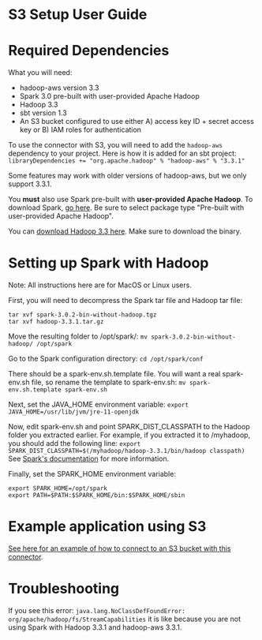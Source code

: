# S3 Setup User Guide

# Required Dependencies
What you will need:
- hadoop-aws version 3.3
- Spark 3.0 pre-built with user-provided Apache Hadoop
- Hadoop 3.3
- sbt version 1.3
- An S3 bucket configured to use either A) access key ID + secret access key or B) IAM roles for authentication

To use the connector with S3, you will need to add the `hadoop-aws` dependency to your project. Here is how it is added for an sbt project:
```libraryDependencies += "org.apache.hadoop" % "hadoop-aws" % "3.3.1"```

Some features may work with older versions of hadoop-aws, but we only support 3.3.1.

You **must** also use Spark pre-built with **user-provided Apache Hadoop**. To download Spark, [go here](https://spark.apache.org/downloads.html). Be sure to select package type "Pre-built with user-provided Apache Hadoop".

You can [download Hadoop 3.3 here](https://hadoop.apache.org/releases.html). Make sure to download the binary.

# Setting up Spark with Hadoop
Note: All instructions here are for MacOS or Linux users.

First, you will need to decompress the Spark tar file and Hadoop tar file:
```
tar xvf spark-3.0.2-bin-without-hadoop.tgz
tar xvf hadoop-3.3.1.tar.gz
```

Move the resulting folder to /opt/spark/:
`mv spark-3.0.2-bin-without-hadoop/ /opt/spark`

Go to the Spark configuration directory:
`cd /opt/spark/conf`

There should be a spark-env.sh.template file. You will want a real spark-env.sh file, so rename the template to spark-env.sh:
`mv spark-env.sh.template spark-env.sh`

Next, set the JAVA_HOME environment variable:
`export JAVA_HOME=/usr/lib/jvm/jre-11-openjdk`

Now, edit spark-env.sh and point SPARK_DIST_CLASSPATH to the Hadoop folder you extracted earlier. For example, if you extracted it to /myhadoop, you should add the following line:
`export SPARK_DIST_CLASSPATH=$(/myhadoop/hadoop-3.3.1/bin/hadoop classpath)`
See [Spark's documentation](http://spark.apache.org/docs/latest/hadoop-provided.html) for more information.

Finally, set the SPARK_HOME environment variable:
```
export SPARK_HOME=/opt/spark
export PATH=$PATH:$SPARK_HOME/bin:$SPARK_HOME/sbin
```
# Example application using S3
[See here for an example of how to connect to an S3 bucket with this connector](https://github.com/vertica/spark-connector/tree/main/examples/s3-example).

# Troubleshooting
If you see this error:
```java.lang.NoClassDefFoundError: org/apache/hadoop/fs/StreamCapabilities```
it is like because you are not using Spark with Hadoop 3.3.1 and hadoop-aws 3.3.1.